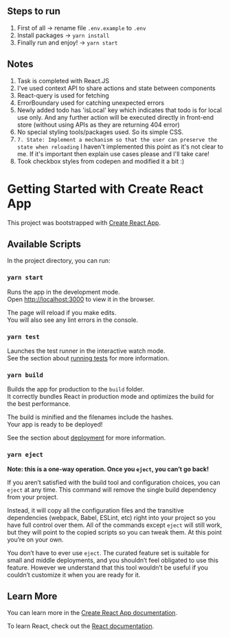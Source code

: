 ## **Steps to run**

1. First of all -> rename file `.env.example` to `.env`
2. Install packages -> `yarn install`
3. Finally run and enjoy! -> `yarn start`

## **Notes**

1. Task is completed with React.JS
2. I've used context API to share actions and state between components
3. React-query is used for fetching
4. ErrorBoundary used for catching unexpected errors
5. Newly added todo has 'isLocal' key which indicates that todo is for local use only. And any further action will be executed directly in front-end store (without using APIs as they are returning 404 error)
6. No special styling tools/packages used. So its simple CSS.
7. `7. State: Implement a mechanism so that the user can preserve the state when reloading` I haven't implemented this point as it's not clear to me. If it's important then explain use cases please and I'll take care!
8. Took checkbox styles from codepen and modified it a bit :)


# Getting Started with Create React App

This project was bootstrapped with [Create React App](https://github.com/facebook/create-react-app).

## Available Scripts

In the project directory, you can run:

### `yarn start`

Runs the app in the development mode.\
Open [http://localhost:3000](http://localhost:3000) to view it in the browser.

The page will reload if you make edits.\
You will also see any lint errors in the console.

### `yarn test`

Launches the test runner in the interactive watch mode.\
See the section about [running tests](https://facebook.github.io/create-react-app/docs/running-tests) for more information.

### `yarn build`

Builds the app for production to the `build` folder.\
It correctly bundles React in production mode and optimizes the build for the best performance.

The build is minified and the filenames include the hashes.\
Your app is ready to be deployed!

See the section about [deployment](https://facebook.github.io/create-react-app/docs/deployment) for more information.

### `yarn eject`

**Note: this is a one-way operation. Once you `eject`, you can’t go back!**

If you aren’t satisfied with the build tool and configuration choices, you can `eject` at any time. This command will remove the single build dependency from your project.

Instead, it will copy all the configuration files and the transitive dependencies (webpack, Babel, ESLint, etc) right into your project so you have full control over them. All of the commands except `eject` will still work, but they will point to the copied scripts so you can tweak them. At this point you’re on your own.

You don’t have to ever use `eject`. The curated feature set is suitable for small and middle deployments, and you shouldn’t feel obligated to use this feature. However we understand that this tool wouldn’t be useful if you couldn’t customize it when you are ready for it.

## Learn More

You can learn more in the [Create React App documentation](https://facebook.github.io/create-react-app/docs/getting-started).

To learn React, check out the [React documentation](https://reactjs.org/).